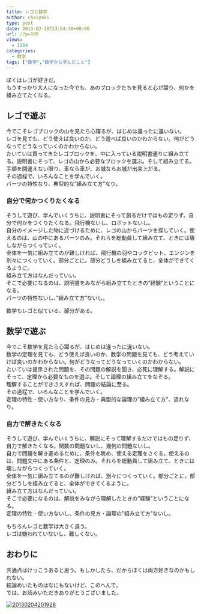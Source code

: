 ```yaml
---
title: レゴと数学
author: choiyaki
type: post
date: 2013-02-18T23:54:38+00:00
url: /?p=108
views:
  - 1164
categories:
  - 数学
tags: ["数学","数学から学んだこと"]
---
```

ぼくはレゴが好きだ。  
もうすっかり大人になった今でも、あのブロックたちを見ると心が躍り、何かを組み立てたくなる。

## レゴで遊ぶ

今でこそレゴブロックの山を見たら心躍るが、はじめは違ったに違いない。  
レゴを見ても、どう使えば良いのか、どう遊べば良いのかわからない。何がどうなってどうなっていくのかわからない。  
たいていは買ってきたレゴブロックを、中に入っている説明書通りに組み立てる。説明書にそって、レゴの山から必要なブロックを選ぶ。そして組み立てる。  
手順を間違えない限り、車なら車が、お城ならお城が出来上がる。  
その過程で、いろんなことを学んでいく。  
パーツの特性なり、典型的な”組み立て方”なり。

### 自分で何かつくりたくなる

そうして遊び、学んでいくうちに、説明書にそって創るだけではもの足りず、自分で何かをつくりたくなる。飛行機ないし、ロボットないし。  
自分のイメージした物に近づけるために、レゴの山からパーツを探していく。使えるのは、山の中にあるパーツのみ。それらを総動員して組み立て、ときには壊しながらつくっていく。  
全体を一気に組み立てのが難しければ、飛行機の羽やコックピット、エンジンを別々につくっていく。部分ごとに。部分どうしを組み立てると、全体ができてくるように。  
組み立て方はなんだっていい。  
そこで必要になるのは、説明書をみながら組み立てたときの”経験”ということになる。  
パーツの特性ないし、”組み立て方”ないし。

数学もレゴと似ている、部分がある。

## 数学で遊ぶ

今でこそ数学を見たら心躍るが、はじめは違ったに違いない。  
数学の定理を見ても、どう使えば良いのか、数学の問題を見ても、どう考えていけば良いのかわからない。何がどうなってどうなっていくのかわからない。  
たいていは提示された問題を、その問題の解説を聞き、必死に理解する。解説にそって、定理から必要なものを選ぶ。そして論理の組み立てをなぞる。  
理解することができさえすれば、問題の結論に至る。  
その過程で、いろんなことを学んでいく。  
定理の特性・使い方なり、条件の見方・典型的な論理の”組み立て方”、流れなり。

### 自力で解きたくなる

そうして遊び、学んでいくうちに、解説にそって理解するだけではもの足りず、自力で解きたくなる。関数の問題ないし、幾何の問題ないし。  
自力で問題を解き進めるために、条件を眺め、使える定理をさぐる。使えるのは、問題文中にある条件と、定理のみ。それらを総動員して組み立て、ときには壊しながらつくっていく。  
全体を一気に組み立てるのが難しければ、別々につくっていく。部分ごとに。部分どうしを組み立てると、全体ができてくるように。  
組み立て方はなんだっていい。  
そこで必要になるのは、解説をみながら理解したときの”経験”ということになる。  
定理の特性・使い方ないし、条件の見方・論理の”組み立て方”ないし。

もちろんレゴと数学は大きく違う。  
レゴは嫌われていないし、難しくない。

## おわりに

共通点はけっこうあると思う。もしかしたら、だからぼくは両方好きなのかもしれない。  
結論めいたものはなにもないけど、このへんで。  
では、お読みいただきありがとうございました。

<a href="http://www.flickr.com/photos/57988299%40N08/8444576578/" title="20130204201928 by choiyaki, on Flickr" target="_blank"><img class="flickr_photo" src="https://i0.wp.com/farm9.staticflickr.com/8517/8444576578_6cf9fc43bb.jpg?w=660" alt="20130204201928" data-recalc-dims="1" /></a>